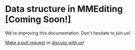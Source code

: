 # Data structure in MMEditing \[Coming Soon!\]

We're improving this documentation. Don't hesitate to join us!

[Make a pull request](https://github.com/open-mmlab/mmediting/compare) or [discuss with us](https://github.com/open-mmlab/mmediting/discussions/1429)!
